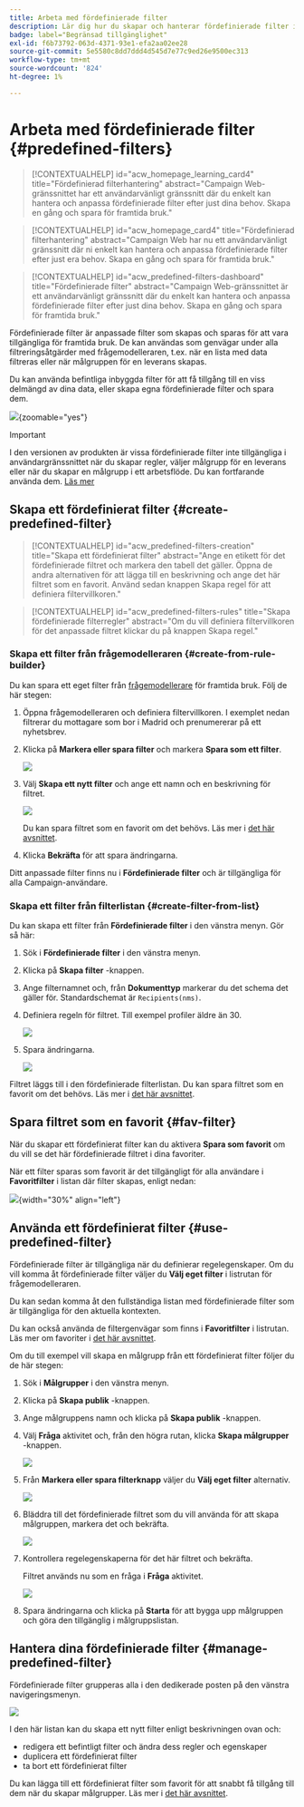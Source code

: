 ```yaml
---
title: Arbeta med fördefinierade filter
description: Lär dig hur du skapar och hanterar fördefinierade filter i Adobe Campaign Web
badge: label="Begränsad tillgänglighet"
exl-id: f6b73792-063d-4371-93e1-efa2aa02ee28
source-git-commit: 5e5580c8dd7ddd4d545d7e77c9ed26e9500ec313
workflow-type: tm+mt
source-wordcount: '824'
ht-degree: 1%

---
```


# Arbeta med fördefinierade filter {#predefined-filters}

>[!CONTEXTUALHELP]
>id="acw_homepage_learning_card4"
>title="Fördefinierad filterhantering"
>abstract="Campaign Web-gränssnittet har ett användarvänligt gränssnitt där du enkelt kan hantera och anpassa fördefinierade filter efter just dina behov. Skapa en gång och spara för framtida bruk."


<!--TO REMOVE BELOW-->
>[!CONTEXTUALHELP]
>id="acw_homepage_card4"
>title="Fördefinierad filterhantering"
>abstract="Campaign Web har nu ett användarvänligt gränssnitt där ni enkelt kan hantera och anpassa fördefinierade filter efter just era behov. Skapa en gång och spara för framtida bruk."

<!--TO REMOVE ABOVE-->


>[!CONTEXTUALHELP]
>id="acw_predefined-filters-dashboard"
>title="Fördefinierade filter"
>abstract="Campaign Web-gränssnittet är ett användarvänligt gränssnitt där du enkelt kan hantera och anpassa fördefinierade filter efter just dina behov. Skapa en gång och spara för framtida bruk."

Fördefinierade filter är anpassade filter som skapas och sparas för att vara tillgängliga för framtida bruk. De kan användas som genvägar under alla filtreringsåtgärder med frågemodelleraren, t.ex. när en lista med data filtreras eller när målgruppen för en leverans skapas.

Du kan använda befintliga inbyggda filter för att få tillgång till en viss delmängd av dina data, eller skapa egna fördefinierade filter och spara dem.

![](assets/predefined-filters-menu.png){zoomable=&quot;yes&quot;}

>[!IMPORTANT]
>
>I den versionen av produkten är vissa fördefinierade filter inte tillgängliga i användargränssnittet när du skapar regler, väljer målgrupp för en leverans eller när du skapar en målgrupp i ett arbetsflöde. Du kan fortfarande använda dem. [Läs mer](guardrails.md#predefined-filters-filters-guardrails-limitations)


## Skapa ett fördefinierat filter {#create-predefined-filter}

>[!CONTEXTUALHELP]
>id="acw_predefined-filters-creation"
>title="Skapa ett fördefinierat filter"
>abstract="Ange en etikett för det fördefinierade filtret och markera den tabell det gäller. Öppna de andra alternativen för att lägga till en beskrivning och ange det här filtret som en favorit. Använd sedan knappen Skapa regel för att definiera filtervillkoren."

>[!CONTEXTUALHELP]
>id="acw_predefined-filters-rules"
>title="Skapa fördefinierade filterregler"
>abstract="Om du vill definiera filtervillkoren för det anpassade filtret klickar du på knappen Skapa regel."

### Skapa ett filter från frågemodelleraren {#create-from-rule-builder}

Du kan spara ett eget filter från [frågemodellerare](../query/query-modeler-overview.md) för framtida bruk. Följ de här stegen:

1. Öppna frågemodelleraren och definiera filtervillkoren. I exemplet nedan filtrerar du mottagare som bor i Madrid och prenumererar på ett nyhetsbrev.
1. Klicka på **Markera eller spara filter** och markera **Spara som ett filter**.

   ![](assets/predefined-filters-save.png)

1. Välj **Skapa ett nytt filter** och ange ett namn och en beskrivning för filtret.

   ![](assets/predefined-filters-save-filter.png)

   Du kan spara filtret som en favorit om det behövs. Läs mer i [det här avsnittet](#fav-filter).

1. Klicka **Bekräfta** för att spara ändringarna.

Ditt anpassade filter finns nu i **Fördefinierade filter** och är tillgängliga för alla Campaign-användare.


### Skapa ett filter från filterlistan {#create-filter-from-list}

Du kan skapa ett filter från **Fördefinierade filter** i den vänstra menyn. Gör så här:

1. Sök i **Fördefinierade filter** i den vänstra menyn.
1. Klicka på **Skapa filter** -knappen.
1. Ange filternamnet och, från **Dokumenttyp** markerar du det schema det gäller för. Standardschemat är `Recipients(nms)`.


1. Definiera regeln för filtret. Till exempel profiler äldre än 30.

   ![](assets/filter-30+.png)


1. Spara ändringarna.

   ![](assets/new-filter.png)


Filtret läggs till i den fördefinierade filterlistan. Du kan spara filtret som en favorit om det behövs. Läs mer i [det här avsnittet](#fav-filter).


## Spara filtret som en favorit {#fav-filter}

När du skapar ett fördefinierat filter kan du aktivera **Spara som favorit** om du vill se det här fördefinierade filtret i dina favoriter.


När ett filter sparas som favorit är det tillgängligt för alla användare i **Favoritfilter** i listan där filter skapas, enligt nedan:

![](assets/predefined-filters-favorite.png){width="30%" align="left"}

## Använda ett fördefinierat filter {#use-predefined-filter}

Fördefinierade filter är tillgängliga när du definierar regelegenskaper. Om du vill komma åt fördefinierade filter väljer du **Välj eget filter** i listrutan för frågemodelleraren.

Du kan sedan komma åt den fullständiga listan med fördefinierade filter som är tillgängliga för den aktuella kontexten.

Du kan också använda de filtergenvägar som finns i **Favoritfilter** i listrutan. Läs mer om favoriter i [det här avsnittet](#fav-filter).

Om du till exempel vill skapa en målgrupp från ett fördefinierat filter följer du de här stegen:

1. Sök i **Målgrupper** i den vänstra menyn.
1. Klicka på **Skapa publik** -knappen.
1. Ange målgruppens namn och klicka på **Skapa publik** -knappen.
1. Välj **Fråga** aktivitet och, från den högra rutan, klicka **Skapa målgrupper** -knappen.

   ![](assets/build-audience-from-filter.png)

1. Från **Markera eller spara filterknapp** väljer du **Välj eget filter** alternativ.

   ![](assets/build-audience-select-custom-filter.png)

1. Bläddra till det fördefinierade filtret som du vill använda för att skapa målgruppen, markera det och bekräfta.

   ![](assets/build-audience-filter-list.png)

1. Kontrollera regelegenskaperna för det här filtret och bekräfta.

   Filtret används nu som en fråga i **Fråga** aktivitet.

   ![](assets/build-audience-confirm.png)

1. Spara ändringarna och klicka på **Starta** för att bygga upp målgruppen och göra den tillgänglig i målgruppslistan.

## Hantera dina fördefinierade filter {#manage-predefined-filter}

Fördefinierade filter grupperas alla i den dedikerade posten på den vänstra navigeringsmenyn.

![](assets/list-of-filters.png)

I den här listan kan du skapa ett nytt filter enligt beskrivningen ovan och:

* redigera ett befintligt filter och ändra dess regler och egenskaper
* duplicera ett fördefinierat filter
* ta bort ett fördefinierat filter

Du kan lägga till ett fördefinierat filter som favorit för att snabbt få tillgång till dem när du skapar målgrupper. Läs mer i [det här avsnittet](#fav-filter).

<!--
## Built-in predefined filters {#ootb-predefined-filter}

Campaign comes with a set of predefined filters, built from the client console. These filters can be used to define your audiences, and rules. They must not be modified.
-->
